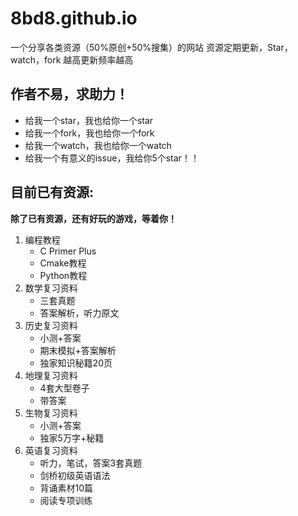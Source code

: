 # 8bd8.github.io
一个分享各类资源（50%原创+50%搜集）的网站
资源定期更新，Star，watch，fork 越高更新频率越高


## 作者不易，求助力！
- 给我一个star，我也给你一个star
- 给我一个fork，我也给你一个fork
- 给我一个watch，我也给你一个watch
- 给我一个有意义的issue，我给你5个star！！

## 目前已有资源:

**除了已有资源，还有好玩的游戏，等着你！**

1.  编程教程
    -  C Primer Plus
    -  Cmake教程
    -  Python教程
2.  数学复习资料
    -  三套真题
    -  答案解析，听力原文
3.  历史复习资料
    -  小测+答案
    -  期末模拟+答案解析
    -  独家知识秘籍20页
4.  地理复习资料
    -  4套大型卷子
    -  带答案
5.  生物复习资料
    -  小测+答案
    -  独家5万字+秘籍
6.  英语复习资料
    -  听力，笔试，答案3套真题
    -  剑桥初级英语语法
    -  背诵素材10篇
    -  阅读专项训练
